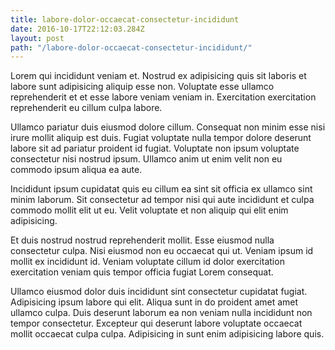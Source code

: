 ```yaml
---
title: labore-dolor-occaecat-consectetur-incididunt
date: 2016-10-17T22:12:03.284Z
layout: post
path: "/labore-dolor-occaecat-consectetur-incididunt/"
---
```


Lorem qui incididunt veniam et. Nostrud ex adipisicing quis sit laboris et labore sunt adipisicing aliquip esse non. Voluptate esse ullamco reprehenderit et et esse labore veniam veniam in. Exercitation exercitation reprehenderit eu cillum culpa labore.

Ullamco pariatur duis eiusmod dolore cillum. Consequat non minim esse nisi irure mollit aliquip est duis. Fugiat voluptate nulla tempor dolore deserunt labore sit ad pariatur proident id fugiat. Voluptate non ipsum voluptate consectetur nisi nostrud ipsum. Ullamco anim ut enim velit non eu commodo ipsum aliqua ea aute.

Incididunt ipsum cupidatat quis eu cillum ea sint sit officia ex ullamco sint minim laborum. Sit consectetur ad tempor nisi qui aute incididunt et culpa commodo mollit elit ut eu. Velit voluptate et non aliquip qui elit enim adipisicing.

Et duis nostrud nostrud reprehenderit mollit. Esse eiusmod nulla consectetur culpa. Nisi eiusmod non eu occaecat qui ut. Veniam ipsum id mollit ex incididunt id. Veniam voluptate cillum id dolor exercitation exercitation veniam quis tempor officia fugiat Lorem consequat.

Ullamco eiusmod dolor duis incididunt sint consectetur cupidatat fugiat. Adipisicing ipsum labore qui elit. Aliqua sunt in do proident amet amet ullamco culpa. Duis deserunt laborum ea non veniam nulla incididunt non tempor consectetur. Excepteur qui deserunt labore voluptate occaecat mollit occaecat culpa culpa. Adipisicing in sunt enim adipisicing labore quis.